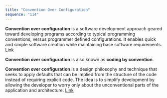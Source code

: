 ```yaml
---
title: "Convention Over Configuration"
sequence: "114"
---
```


**Convention over configuration** is a software development approach geared toward developing programs
according to typical programming conventions, versus programmer defined configurations.
It enables quick and simple software creation while maintaining base software requirements.
[Link](https://www.techopedia.com/definition/27478/convention-over-configuration)

**Convention over configuration** is also known as **coding by convention**.



**Convention over configuration** is a design philosophy and technique
that seeks to apply defaults that can be implied from the structure of the code instead of requiring explicit code.
The idea is to simplify development by allowing the developer to worry only about
the unconventional parts of the application and architecture.
[Link](https://docs.microsoft.com/en-us/archive/msdn-magazine/2009/february/patterns-in-practice-convention-over-configuration)
